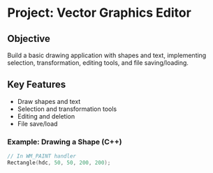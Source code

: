 # Project: Vector Graphics Editor

## Objective
Build a basic drawing application with shapes and text, implementing selection, transformation, editing tools, and file saving/loading.

## Key Features
- Draw shapes and text
- Selection and transformation tools
- Editing and deletion
- File save/load

### Example: Drawing a Shape (C++)
```cpp
// In WM_PAINT handler
Rectangle(hdc, 50, 50, 200, 200);
```
